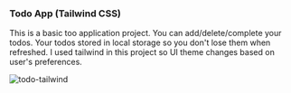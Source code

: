 ### Todo App (Tailwind CSS)

This is a basic too application project. You can add/delete/complete your todos. Your todos stored in local storage so you don't lose them when refreshed. I used tailwind in this project so UI theme changes based on user's preferences.

![todo-tailwind](https://github.com/Jupkobe/web-projects/assets/84783072/0931ef03-063d-4784-bd85-183a5c4cb9ab)
